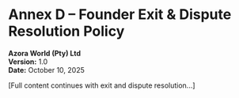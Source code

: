 # Annex D – Founder Exit & Dispute Resolution Policy

**Azora World (Pty) Ltd**  
**Version:** 1.0  
**Date:** October 10, 2025

[Full content continues with exit and dispute resolution...]
